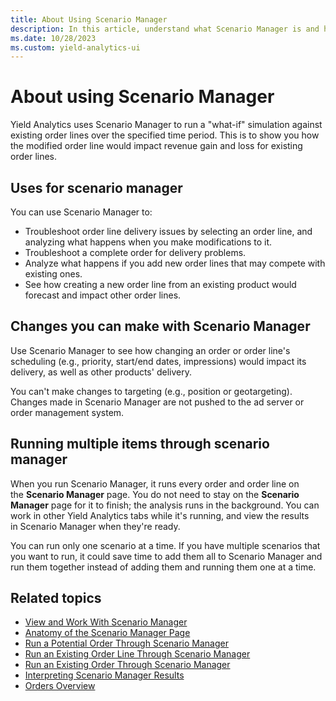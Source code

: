 ```yaml
---
title: About Using Scenario Manager
description: In this article, understand what Scenario Manager is and how to use it.
ms.date: 10/28/2023
ms.custom: yield-analytics-ui
---
```


# About using Scenario Manager

Yield Analytics uses Scenario Manager to run a "what-if" simulation against existing order lines over the specified time period. This is to show you how the modified order line would impact revenue gain and loss for existing order lines.

## Uses for scenario manager

You can use Scenario Manager to:

- Troubleshoot order line delivery issues by selecting an order line, and analyzing what happens when you make modifications to it.
- Troubleshoot a complete order for delivery problems.
- Analyze what happens if you add new order lines that may compete with existing ones.
- See how creating a new order line from an existing product would forecast and impact other order lines.

## Changes you can make with Scenario Manager

Use Scenario Manager to see how changing an order or order line's scheduling (e.g., priority, start/end dates, impressions) would impact its delivery, as well as other products' delivery.

You can't make changes to targeting (e.g., position or geotargeting). Changes made in Scenario Manager are not pushed to the ad server or order management system.

## Running multiple items through scenario manager

When you run Scenario Manager, it runs every order and order line on the **Scenario Manager** page. You do not need to stay on the **Scenario Manager** page for it to finish; the analysis runs in the background. You can work in other Yield Analytics tabs while it's running, and view the results in Scenario Manager when they're ready.

You can run only one scenario at a time. If you have multiple scenarios that you want to run, it could save time to add them all to Scenario Manager and run them together instead of adding them and running them one at a time.

## Related topics

- [View and Work With Scenario Manager](view-and-work-with-scenario-manager.md)
- [Anatomy of the Scenario Manager Page](anatomy-of-the-scenario-manager-page.md)
- [Run a Potential Order Through Scenario Manager](run-a-potential-order-through-scenario-manager.md)
- [Run an Existing Order Line Through Scenario Manager](run-an-existing-order-line-through-scenario-manager.md)
- [Run an Existing Order Through Scenario Manager](run-an-existing-order-through-scenario-manager.md)
- [Interpreting Scenario Manager Results](interpreting-scenario-manager-results.md)
- [Orders Overview](orders-overview.md)
